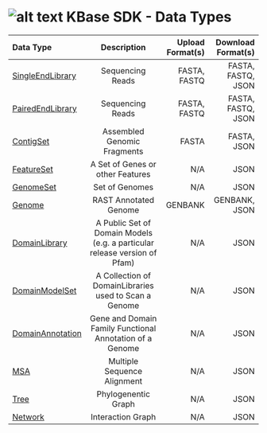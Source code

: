 # ![alt text](https://avatars2.githubusercontent.com/u/1263946?v=3&s=84 "KBase") KBase SDK - Data Types

| Data Type        | Description           | Upload Format(s) | Download Format(s) |
|:---------------- |:---------------------:|-----------------:|-------------------:|
| [SingleEndLibrary ](kb_sdk_data_types.md#single-end-library) | Sequencing Reads | FASTA, FASTQ | FASTA, FASTQ, JSON |
| [PairedEndLibrary](kb_sdk_data_types.md#paired-end-library) | Sequencing Reads | FASTA, FASTQ | FASTA, FASTQ, JSON |
| [ContigSet](kb_sdk_data_types.md#contig-set) | Assembled Genomic Fragments | FASTA | FASTA, JSON |
| [FeatureSet](kb_sdk_data_types.md#feature-set) | A Set of Genes or other Features | N/A | JSON |
| [GenomeSet](kb_sdk_data_types.md#genome-set) | Set of Genomes | N/A | JSON |
| [Genome](kb_sdk_data_types.md#genome) | RAST Annotated Genome | GENBANK | GENBANK, JSON |
| [DomainLibrary](kb_sdk_data_types.md#domain-library) | A Public Set of Domain Models (e.g. a particular release version of Pfam) | N/A | JSON |
| [DomainModelSet](kb_sdk_data_types.md#domain-model-set) | A Collection of DomainLibraries used to Scan a Genome | N/A | JSON |
| [DomainAnnotation](kb_sdk_data_types.md#domain-annotation) | Gene and Domain Family Functional Annotation of a Genome | N/A | JSON |
| [MSA](kb_sdk_data_types.md#msa) | Multiple Sequence Alignment | N/A | JSON |
| [Tree](kb_sdk_data_types.md#tree) | Phylogenentic Graph | N/A | JSON |
| [Network](kb_sdk_data_types.md#network) | Interaction Graph | N/A | JSON |
<!--
| [Pangenome](kb_sdk_data_types.md#pangenome) | Collection of Genes for a set of Genomes | N/A | TSV, EXCEL, JSON |
| [Genome Comparison](kb_sdk_data_types.md#genome-comparison) | Gene presence/absence Calculation | N/A | JSON |
| [ProteomeComparison](kb_sdk_data_types.md#proteome-comparison) | Protein-coding Gene presence/absence Calculation | N/A | JSON |
| [ReferenceAssembly](kb_sdk_data_types.md#reference-assembly) | Assembled Genomic Fragments | FASTA | JSON |
| [FBAModel](kb_sdk_data_types.md#fba-model) | Flux Balance Analysis Metabolic Model | Reactions and Compounds Tab-Separated Values (TSV) | SBML, TSV, EXCEL, JSON |
| [FBA](kb_sdk_data_types.md#fba) | Flux Balance Analysis Values | N/A | TSV, EXCEL, JSON|
| [Media](kb_sdk_data_types.md#media) | Compounds and Concentrations | Tab-Separated Values (TSV) | TSV, EXCEL, JSON |
| [RxnProbs](kb_sdk_data_types.md#rxn-probs) | Probabilities of Reactions in Metabolic Model | N/A | JSON |
| [ProbAnno](kb_sdk_data_types.md#prob-anno) | Gene Functional Annotation Probabilities | N/A | JSON |
| [ExpressionMatrix](kb_sdk_data_types.md#expression-matrix) | Processed Expression Measurements | Tab-Separated Values (TSV) | JSON |
| [FeatureClusters](kb_sdk_data_types.md#feature-clusters) | Groups of Genes | N/A | JSON |
| [EstimateKResult](kb_sdk_data_types.md#estimate-k-result) | Result of K-Means Clustering | N/A | JSON |
| [ExpressionSeries](kb_sdk_data_types.md#expression-series) | Collection of Expression Experiments | N/A | JSON |
| [FloatDataTable](kb_sdk_data_types.md#float-data-table) | Table of Rational numbers | N/A | JSON |
| [RNASeqSample](kb_sdk_data_types.md#rna-seq-sample) | RNA-Seq Transcriptome | FASTA, FASTQ | FASTA, FASTQ, JSON  |
| [RNASeqSampleAlignment](kb_sdk_data_types.md#rna-seq-sample-alignment)| RNA-Seq Alignment | N/A | JSON |
| [PhenotypeSet](kb_sdk_data_types.md#phenotype-set) | Growth / No Growth Media Conditions | Tab-Separated Values (TSV) | JSON |
| [PhenotypeSimulationSet](kb_sdk_data_types.md#phenotype-simulation-set) | Predicted Phenotypes | N/A | TSV, EXCEL, JSON |
-->
